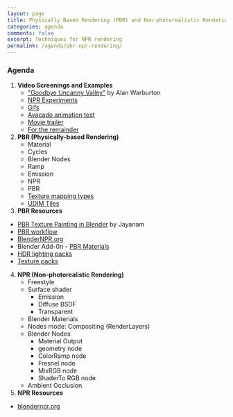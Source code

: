 ```yaml
---
layout: page
title: Physically Based Rendering (PBR) and Non-photorealistic Rendering (NPR)
categories: agenda
comments: false
excerpt: Techniques for NPR rendering
permalink: /agenda/pbr-npr-rendering/
---
```


### Agenda

1. **Video Screenings and Examples**
   - ["Goodbye Uncanny Valley"](https://vimeo.com/237568588) by Alan Warburton
   - [NPR Experiments](https://cgsociety.org/c/featured/yjge/npr-expreiments)
   - [Gifs](http://syntheticimagination.tumblr.com/post/181589274195/summer-daze-my-first-and-ironically-last-post)
   - [Avacado animation test](https://vimeo.com/78060303)
   - [Movie trailer](https://vimeo.com/ondemand/ziegenortbytomaszpopakul/179433781)
   - [For the remainder](https://vimeo.com/36818561)
2. **PBR (Physically-based Rendering)**
   - Material
   - Cycles
   - Blender Nodes
   - Ramp
   - Emission
   - NPR
   - PBR
   - [Texture mapping types](http://wiki.polycount.com/wiki/Texture_types)
   - [UDIM Tiles](https://www.youtube.com/watch?v=LR3Y9R2wmdI)
3. **PBR Resources**
  - [PBR Texture Painting in Blender](https://www.youtube.com/watch?v=svzKoq3vew0) by Jayanam
  - [PBR workflow](https://www.youtube.com/watch?v=aH6XPsEmozk)
  - [BlenderNPR.org](http://blendernpr.org/)
  - Blender Add-0n - [PBR Materials](https://www.3d-wolf.com/products/materials.html)
  - [HDR lighting packs](https://drive.google.com/drive/folders/1L6gc6B0RFNEZX780XSKj6GXMGo8vEkpY)
  - [Texture packs](https://drive.google.com/drive/folders/1KNSg9RyWgwjGrfQLN6tP7jTXoGktmMTe)
4. **NPR (Non-photorealistic Rendering)**
   - Freestyle
   - Surface shader
     - Emission
     - Diffuse BSDF
     - Transparent     
   - Blender Materials
   - Nodes mode: Compositing (RenderLayers) 
   - Blender Nodes
      - Material Output
      - geometry node
      - ColorRamp node
      - Fresnel node
      - MixRGB node
      - ShaderTo RGB node
   - Ambient Occlusion
5. **NPR Resources**
  - [blendernpr.org](http://blendernpr.org/)